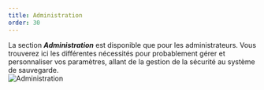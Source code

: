 ```yaml
---
title: Administration
order: 30
---
```

La section ***Administration*** est disponible que pour les administrateurs. Vous trouverez ici les différentes nécessités pour probablement gérer et personnaliser vos paramètres, allant de la gestion de la sécurité au système de sauvegarde.  
![Administration](https://webdevolutions.azureedge.net/docs/fr/server/ServerOp8029.png) 
